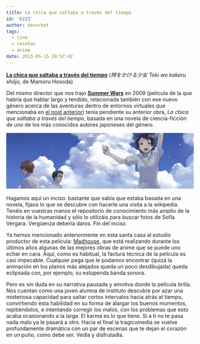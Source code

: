 ```yaml
---
title: La chica que saltaba a través del tiempo
id: '6223'
author: neverbot
tags:
  - cine
  - reseñas
  - anime
date: 2013-05-15 20:57:42
---
```


[**La chica que saltaba a través del tiempo**](http://www.imdb.com/title/tt0808506/) (_時をかける少女 Toki wo kakeru shōjo_, de Mamoru Hosoda)

Del mismo director que nos trajo **[Summer Wars](http://www.imdb.com/title/tt1474276/)** en 2009 (película de la que habría que hablar largo y tendido, relacionada también con ese nuevo género acerca de las aventuras dentro de entornos virtuales que mencionaba en [el post anterior](/el-respetable-oficio-de-traductor/)) tenía pendiente su anterior obra, _La chica que saltaba a través del tiempo_, basada en una novela de ciencia-ficción de uno de los más conocidos autores japoneses del género.

![La chica que saltaba a través del tiempo](./la-chica-que-saltaba-a-traves-del-tiempo/la-chica-que-saltaba-a-traves-del-tiempo.jpg)

Hagamos aquí un inciso: bastante que sabía que estaba basada en una novela, fijaos lo que se descubre con hacerle una visita a la wikipedia. Tenéis en vuestras manos el repositorio de conocimiento más amplio de la historia de la humanidad y sólo lo utilizáis para buscar fotos de Sofía Vergara. Vergüenza debería daros. Fin del inciso.

Ya hemos mencionado anteriormente en esta santa casa al estudio productor de esta película: [Madhouse](http://en.wikipedia.org/wiki/Madhouse_(company)), que está realizando durante los últimos años algunas de las mejores obras de anime que se puede uno echar en cara. Aquí, como es habitual, la factura técnica de la película es casi impecable. Cualquier pega que le podamos encontrar (quizá la animación en los planos más alejados queda un poco desdibujada) queda eclipsada con, por ejemplo, su estupenda banda sonora.

Pero es sin duda en su narrativa pausada y emotiva donde la película brilla. Nos cuentan como una joven alumna de instituto descubre por azar una misteriosa capacidad para saltar cortos intervalos hacia atrás el tiempo, convirtiendo esta habilidad en su forma de alargar los buenos momentos, repitiéndolos, e intentando corregir los malos, con los problemas que esto acaba ocasionando a la larga. El karma es lo que tiene. Si a ti no te pasa nada malo ya le pasará a otro. Hacia el final la tragicomedia se vuelve profundamente dramática con un par de escenas que te dejan el corazón en un puño, como debe ser. Vedla y disfrutadla.
